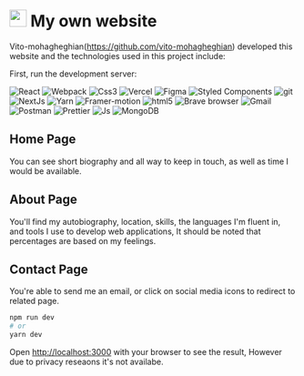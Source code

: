 <h1><img src="https://emojis.slackmojis.com/emojis/images/1643514389/3643/cool-doge.gif?1643514389" width="30"/>  My own website</h1>

Vito-mohagheghian(https://github.com/vito-mohagheghian) developed this website and the technologies used in this project include:

First, run the development server:

<p>
  <img alt="React" src="https://img.shields.io/badge/-React-45b8d8?style=flat-square&logo=react&logoColor=white" />
  <img alt="Webpack" src="https://img.shields.io/badge/-Webpack-8DD6F9?style=flat-square&logo=webpack&logoColor=white" /> 
  <img alt="Css3" src="https://img.shields.io/badge/-Css3-2088FF?style=flat-square&logo=css3&logoColor=white" />
  <img alt="Vercel" src="https://img.shields.io/badge/-Vercel-5849BE?style=flat-square&logo=vercel&logoColor=white" />
  <img alt="Figma" src="https://img.shields.io/badge/-Figma-311C87?style=flat-square&logo=figma&logoColor=white" />
  <img alt="Styled Components" src="https://img.shields.io/badge/-Styled_Components-db7092?style=flat-square&logo=styled-components&logoColor=white" />
  <img alt="git" src="https://img.shields.io/badge/-Git-F05032?style=flat-square&logo=git&logoColor=white" />
  <img alt="NextJs" src="https://img.shields.io/badge/-NextJs-ea2845?style=flat-square&logo=next.js&logoColor=white" />
  <img alt="Yarn" src="https://img.shields.io/badge/-Yarn-DD0031?style=flat-square&logo=Yarn&logoColor=white" />
  <img alt="Framer-motion" src="https://img.shields.io/badge/-framer_motion-ff0000?style=flat-square&logo=framer&logoColor=white" />
  <img alt="html5" src="https://img.shields.io/badge/-HTML5-E34F26?style=flat-square&logo=html5&logoColor=white" />
  <img alt="Brave browser" src="https://img.shields.io/badge/-Brave_Browser-FB542B?style=flat-square&logo=brave&logoColor=white" />
  <img alt="Gmail" src="https://img.shields.io/badge/-Gmail-EC4A3F?style=flat-square&logo=gmail&logoColor=white" />
  <img alt="Postman" src="https://img.shields.io/badge/-Postman-F9A03C?style=flat-square&logo=postman&logoColor=white" />
  <img alt="Prettier" src="https://img.shields.io/badge/-Prettier-F7B93E?style=flat-square&logo=prettier&logoColor=white" />
  <img alt="Js" src="https://img.shields.io/badge/-Js-F7B93E?style=flat-square&logo=javascript&logoColor=white" />
  <img alt="MongoDB" src="https://img.shields.io/badge/-MongoDB-13aa52?style=flat-square&logo=mongodb&logoColor=white" />
</p>


<h2>Home Page</h2>
   <p>You can see short biography and all way to keep in touch, as well as time I would be available.</p>
   
  
<h2>About Page</h2>
   <p>You'll find my autobiography, location, skills, the languages I'm fluent in, and tools I use to develop web applications, It should be noted that percentages are based on my feelings.</p>

<h2>Contact Page</h2>
   <p>You're able to send me an email, or click on social media icons to redirect to related page.</p>


```bash
npm run dev
# or
yarn dev
```

Open [http://localhost:3000](http://localhost:3000) with your browser to see the result, However due to privacy reseaons it's not availabe.  


